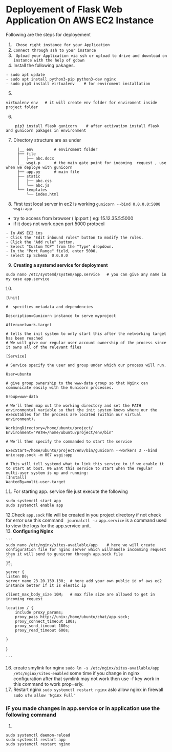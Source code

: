 # Deployement of Flask Web Application On AWS EC2 Instance

Following are the steps for deployement

1. ``` Chose right instance for your Application```
2. ``` Connect through ssh to your instance ```
3. ``` Upload your Application via ssh or upload to drive and download on instance with the help of gdown```
4. Install the following pakages.
```
- sudo apt update
- sudo apt install python3-pip python3-dev nginx
- sudo pip3 install virtualenv    # for enviroment installation
```
5.
 ```
 virtualenv env   # it will create env folder for enviroment inside project folder
 ```
 6. 
 ``` source env/bin/activate   # activate enviroment 
     pip3 install flask gunicorn    # after activation install flask and gunicorn pakages in environment
 ```
 7.   Directory structure are as under
 ``` project
      |__ env         # enviroment folder
      ├── file
      │   ├── abc.docx
      │__ wsgi.p      # the main gate point for incoming  request , use when we deploye with gunicorn
      ├── app.py      # main file
      ├── static
      │   ├── abc.css
      │   └── abc.js
      └── templates
          └── index.html

 ```
 8. First test local server in ec2 is working ```gunicorn --bind 0.0.0.0:5000 wsgi:app```
   - try to access from browser (  Ip:port ) eg: 15.12.35.5:5000
   - if it does not work open port 5000 protocol 
   ```
   - In AWS EC2 ins
   - Click the "Edit inbound rules" button to modify the rules.
   - Click the "Add rule" button.
   - Select "Custom TCP" from the "Type" dropdown.
   - In the "Port Range" field, enter 5000.
   - select Ip Schema  0.0.0.0
   ```
   9. **Creating a systemd service for deployment**
   ```
   sudo nano /etc/systemd/system/app.service   # you can give any name in my case app.service
   ```
   10.
   ```
[Unit]

#  specifies metadata and dependencies

Description=Gunicorn instance to serve myproject

After=network.target

# tells the init system to only start this after the networking target has been reached
# We will give our regular user account ownership of the process since it owns all of the relevant files

[Service]

# Service specify the user and group under which our process will run.

User=ubuntu

# give group ownership to the www-data group so that Nginx can communicate easily with the Gunicorn processes.

Group=www-data

# We'll then map out the working directory and set the PATH environmental variable so that the init system knows where our the executables for the process are located (within our virtual environment).

WorkingDirectory=/home/ubuntu/project/
Environment="PATH=/home/ubuntu/project/env/bin"

# We'll then specify the commanded to start the service

ExecStart=/home/ubuntu/project/env/bin/gunicorn --workers 3 --bind unix:app.sock -m 007 wsgi:app

# This will tell systemd what to link this service to if we enable it to start at boot. We want this service to start when the regular multi-user system is up and running:
[Install]
WantedBy=multi-user.target
   ```
   11. For starting app. service file just execute the following
   ```
   sudo systemctl start app
   sudo systemctl enable app
   ```
   12.Check ```app.sock``` file will be created in you project directory if not check for error use this command ``` journalctl -u app.service``` is a command used to view the logs for the app.service unit.  
   13. **Configuring Nginx**
  
    ```
    sudo nano /etc/nginx/sites-available/app    # here we will create configuration file for nginx server which willhandle incomming request then it will send to gunicron through app.sock file
    ```
    15. 
    ```
    server {
    listen 80;
    server_name 23.20.159.130;  # here add your own public id of aws ec2 instance better if it is elestic ip

    client_max_body_size 10M;   # max file size are allowed to get in incoming request

    location / {
        include proxy_params;
        proxy_pass http://unix:/home/ubuntu/chat/app.sock;
        proxy_connect_timeout 180s;  
        proxy_send_timeout 180s;  
        proxy_read_timeout 600s;

    }
}


    ```
16.  create smylink for nginx ```sudo ln -s /etc/nginx/sites-available/app /etc/nginx/sites-enabled```  some time if you change in nginx configuration after that symlink may not work then use -f key work in this command to work prop=erly.
17.  Restart nginx  ```sudo systemctl restart nginx``` aslo allow nginx in firewall ```sudo ufw allow 'Nginx Full'```
### IF you made changes in app.service or in application use the following command
1. 
```
sudo systemctl daemon-reload
sudo systemctl restart app
sudo systemctl restart nginx
```
